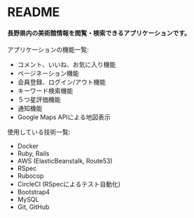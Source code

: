 # README

#### 長野県内の美術館情報を閲覧・検索できるアプリケーションです。  

アプリケーションの機能一覧:  
* コメント、いいね、お気に入り機能
* ページネーション機能
* 会員登録、ログイン/アウト機能
* キーワード検索機能
* ５つ星評価機能
* 通知機能
* Google Maps APIによる地図表示

使用している技術一覧:  
* Docker
* Ruby, Rails
* AWS (ElasticBeanstalk, Route53)
* RSpec 
* Rubocop
* CircleCI (RSpecによるテスト自動化)
* Bootstrap4
* MySQL
* Git, GitHub
